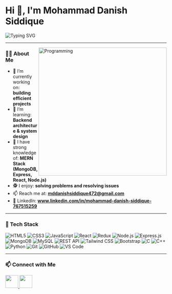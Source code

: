 <h1 align="left">Hi 👋, I'm Mohammad Danish Siddique</h1>

<p align="left">
  <img src="https://readme-typing-svg.herokuapp.com?font=Fira+Code&weight=500&size=24&pause=1000&color=00C4FF&center=true&vCenter=true&width=450&lines=Full+Stack+Web+Developer;Clean+Code+Advocate;Building+Scalable+Web+Apps;Problem+Solver+by+Passion;Always%20Leveling%20Up%20;Code%20Debug%20Repeat" alt="Typing SVG" />
</p>

---

<img align="right" alt="Programming" width="400" src="https://cdn.dribbble.com/users/1162077/screenshots/3848914/media/320984a1b4f5a0f9f2b9b01c9fb5e7f5.gif" />

### 👨‍💻 About Me

- 🔭 I’m currently working on: **building efficient projects**
- 🌱 I’m learning: **Backend architecture & system design**
- 🧠 I have strong knowledge of: **MERN Stack (MongoDB, Express, React, Node.js)**
- 🕵️ I enjoy: **solving problems and resolving issues**
- 📫 Reach me at: **mddanishsiddique472@gmail.com**
- 💼 LinkedIn: **www.linkedin.com/in/mohammad-danish-siddique-767515259**

---

### 🚀 Tech Stack
 
![HTML5](https://img.shields.io/badge/HTML5-E34F26?style=flat&logo=html5&logoColor=white)
![CSS3](https://img.shields.io/badge/CSS3-1572B6?style=flat&logo=css3&logoColor=white)
![JavaScript](https://img.shields.io/badge/JavaScript-F7DF1E?style=flat&logo=javascript&logoColor=black)
![React](https://img.shields.io/badge/React-20232A?style=flat&logo=react&logoColor=61DAFB)
![Redux](https://img.shields.io/badge/Redux-764ABC?style=flat&logo=redux&logoColor=white)
![Node.js](https://img.shields.io/badge/Node.js-339933?style=flat&logo=node.js&logoColor=white)
![Express.js](https://img.shields.io/badge/Express.js-000000?style=flat&logo=express&logoColor=white)
![MongoDB](https://img.shields.io/badge/MongoDB-47A248?style=flat&logo=mongodb&logoColor=white)
![MySQL](https://img.shields.io/badge/MySQL-4479A1?style=flat&logo=mysql&logoColor=white)
![REST API](https://img.shields.io/badge/REST%20API-FF6F00?style=flat&logo=api&logoColor=white)
![Tailwind CSS](https://img.shields.io/badge/Tailwind_CSS-38B2AC?style=flat&logo=tailwind-css&logoColor=white)
![Bootstrap](https://img.shields.io/badge/Bootstrap-563D7C?style=flat&logo=bootstrap&logoColor=white)
![C](https://img.shields.io/badge/C-00599C?style=flat&logo=c&logoColor=white)
![C++](https://img.shields.io/badge/C++-00599C?style=flat&logo=c%2B%2B&logoColor=white)
![Python](https://img.shields.io/badge/Python-3776AB?style=flat&logo=python&logoColor=white)
![Git](https://img.shields.io/badge/Git-F05032?style=flat&logo=git&logoColor=white)
![GitHub](https://img.shields.io/badge/GitHub-181717?style=flat&logo=github&logoColor=white)
![VS Code](https://img.shields.io/badge/VSCode-007ACC?style=flat&logo=visual-studio-code&logoColor=white)

---

### 📫 Connect with Me

<p align="left">
  <a href="mailto:mddanishsiddique472@gmail.com" target="_blank">
    <img src="https://img.icons8.com/color/48/000000/gmail--v1.png" width="40px" />
  </a>
  <a href="www.linkedin.com/in/mohammad-danish-siddique-767515259" target="_blank">
    <img src="https://skillicons.dev/icons?i=linkedin" width="40px" />
  </a>
</p>
